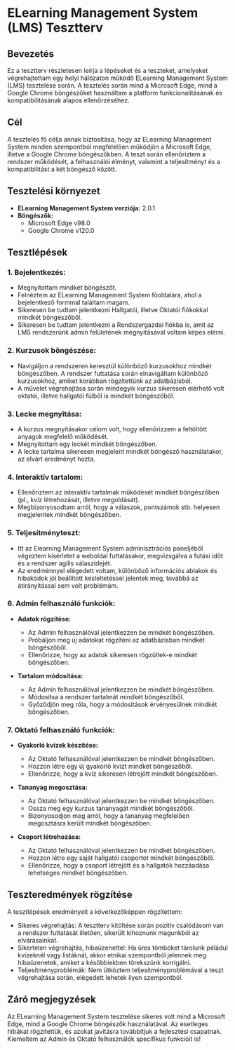 # ELearning Management System (LMS) Tesztterv

## Bevezetés

Ez a tesztterv részletesen leírja a lépéseket és a teszteket, amelyeket végrehajtottam egy helyi hálózaton működő ELearning Management System (LMS) tesztelése során. A tesztelés során mind a Microsoft Edge, mind a Google Chrome böngészőket használtam a platform funkcionalitásának és kompatibilitásának alapos ellenőrzéséhez.

## Cél

A tesztelés fő célja annak biztosítása, hogy az ELearning Management System minden szempontból megfelelően működjön a Microsoft Edge, illetve a Google Chrome böngészőkben. A teszt során ellenőriztem a rendszer működését, a felhasználói élményt, valamint a teljesítményt és a kompatibilitást a két böngésző között.

## Tesztelési környezet

- **ELearning Management System verziója:** 2.0.1
- **Böngészők:**
  - Microsoft Edge v98.0
  - Google Chrome v120.0

## Tesztlépések

### 1. Bejelentkezés:

   - Megnyitottam mindkét böngészőt.
   - Felnéztem az ELearning Management System főoldalára, ahol a bejelentkező formmal találtam magam.
   - Sikeresen be tudtam jelentkezni Hallgatói, illetve Oktatói fiókokkal mindkét böngészőből.
   - Sikeresen be tudtam jelentkezni a Rendszergazdai fiókba is, amit az LMS rendszerünk admin felületének megnyitásával voltam képes elérni.

### 2. Kurzusok böngészése:

   - Navigáljon a rendszeren keresztül különböző kurzusokhoz mindkét böngészőben. A rendszer futtatása során elnavigáltam különböző kurzusokhoz, amiket korábban rögzítettünk az adatbázisból.
   - A művelet végrehajtása során mindegyik kurzus sikeresen elérhető volt oktatói, illetve hallgatói fülből is mindkét böngészőből.

### 3. Lecke megnyitása:

   - A kurzus megnyitásakor célom volt, hogy ellenőrizzem a feltöltött anyagok megfelelő működését.
   - Megnyitottam egy leckét mindkét böngészőben.
   - A lecke tartalma sikeresen megjelent mindkét böngésző használatakor, az elvárt eredményt hozta.

### 4. Interaktív tartalom:

   - Ellenőriztem az interaktív tartalmak működését mindkét böngészőben (pl., kvíz létrehozását, illetve megoldását).
   - Megbizonyosodtam arról, hogy a válaszok, pontszámok stb. helyesen megjelentek mindkét böngészőben.

### 5. Teljesítményteszt:

   - Itt az Elearning Management System adminisztrációs paneljéből végeztem kísérletet a weboldal futtatásakor, megvizsgálva a futási időt és a rendszer agilis válaszidejét.
   - Az eredménnyel elégedett voltam, különböző információs ablakok és hibakódok jól beállított késleltetéssel jelentek meg, továbbá az átirányítással sem volt problémám.

### 6. Admin felhasználó funkciók:

   - **Adatok rögzítése:**
     - Az Admin felhasználóval jelentkezzen be mindkét böngészőben.
     - Próbáljon meg új adatokat rögzíteni az adatbázisban mindkét böngészőből.
     - Ellenőrizze, hogy az adatok sikeresen rögzültek-e mindkét böngészőben.

   - **Tartalom módosítása:**
     - Az Admin felhasználóval jelentkezzen be mindkét böngészőben.
     - Módosítsa a rendszer tartalmát mindkét böngészőből.
     - Győződjön meg róla, hogy a módosítások érvényesülnek mindkét böngészőben.

### 7. Oktató felhasználó funkciók:

   - **Gyakorló kvízek készítése:**
     - Az Oktató felhasználóval jelentkezzen be mindkét böngészőben.
     - Hozzon létre egy új gyakorló kvízt mindkét böngészőből.
     - Ellenőrizze, hogy a kvíz sikeresen létrejött mindkét böngészőben.

   - **Tananyag megosztása:**
     - Az Oktató felhasználóval jelentkezzen be mindkét böngészőben.
     - Ossza meg egy kurzus tananyagát mindkét böngészőből.
     - Bizonyosodjon meg arról, hogy a tananyag megfelelően megosztásra került mindkét böngészőben.

   - **Csoport létrehozása:**
     - Az Oktató felhasználóval jelentkezzen be mindkét böngészőben.
     - Hozzon létre egy saját hallgatói csoportot mindkét böngészőből.
     - Ellenőrizze, hogy a csoport létrejött és a hallgatók hozzáadása lehetséges mindkét böngészőben.

## Teszteredmények rögzítése

A tesztlépések eredményeit a következőképpen rögzítettem:

- Sikeres végrehajtás: A tesztterv kitöltése során pozitív csalódásom van a rendszer futtatását illetően, sikerült kihoznunk magunkból az elvárásainkat.
- Sikertelen végrehajtás, hibaüzenettel: Ha üres tömböket tárolunk péládul kvízeknél vagy listáknál, akkor etnikai szempontból jelennek meg hibaüzenetek, amiket a későbbiekben törekszünk korrigálni.
- Teljesítményproblémák: Nem ütköztem teljesítményproblémával a teszt végrehajtása során, elégedett lehetek ilyen szempontból.

## Záró megjegyzések

Az ELearning Management System tesztelése sikeres volt mind a Microsoft Edge, mind a Google Chrome böngészők használatával. Az esetleges hibákat rögzítettük, és azokat javításra továbbítjuk a fejlesztési csapatnak. Kiemeltem az Admin és Oktató felhasználók specifikus funkcióit is!
